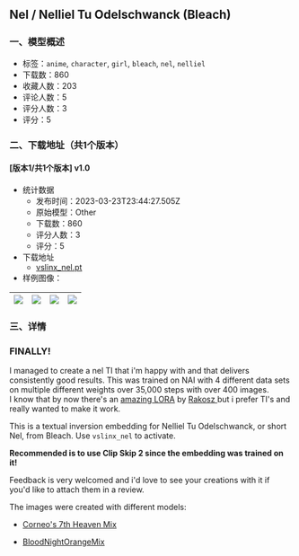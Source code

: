 ## Nel / Nelliel Tu Odelschwanck (Bleach)
### 一、模型概述

- 标签：`anime`, `character`, `girl`, `bleach`, `nel`, `nelliel`
- 下载数：860
- 收藏人数：203
- 评论人数：5
- 评分人数：3
- 评分：5

### 二、下载地址（共1个版本）

#### [版本1/共1个版本] v1.0

- 统计数据
  - 发布时间：2023-03-23T23:44:27.505Z
  - 原始模型：Other
  - 下载数：860
  - 评分人数：3
  - 评分：5
- 下载地址
  - [vslinx_nel.pt](https://civitai.com/api/download/models/27477)
- 样例图像：

| <img src="https://image.civitai.com/xG1nkqKTMzGDvpLrqFT7WA/930dcbe4-7603-489d-857a-daf26014f300/width=450/313757.jpeg" /> | <img src="https://image.civitai.com/xG1nkqKTMzGDvpLrqFT7WA/d18c6ba7-4dec-4c7d-26a7-3c8162b5c500/width=450/302521.jpeg" /> | <img src="https://image.civitai.com/xG1nkqKTMzGDvpLrqFT7WA/3356641e-7d15-4da0-2f36-b066d0e5ca00/width=450/313792.jpeg" /> | <img src="https://image.civitai.com/xG1nkqKTMzGDvpLrqFT7WA/d1af25fb-47b5-4c05-9f40-173bf9fa4a00/width=450/302506.jpeg" /> |
| ---- | ---- | ---- | ---- |


### 三、详情
<h3>FINALLY!</h3><p>I managed to create a nel TI that i'm happy with and that delivers consistently good results. This was trained on NAI with 4 different data sets on multiple different weights over 35,000 steps with over 400 images.<br />I know that by now there's an <a rel="ugc" href="https://civitai.com/models/11799/neliel-bleach">amazing LORA</a> by <a rel="ugc" href="https://civitai.com/user/Rakosz">Rakosz </a>but i prefer TI's and really wanted to make it work.</p><p></p><p>This is a textual inversion embedding for Nelliel Tu Odelschwanck, or short Nel, from Bleach. Use <code>vslinx_nel</code> to activate.</p><p></p><p><strong>Recommended is to use Clip Skip 2 since the embedding was trained on it!</strong></p><p></p><p>Feedback is very welcomed and i'd love to see your creations with it if you'd like to attach them in a review.</p><p></p><p>The images were created with different models:</p><ul><li><p> <a target="_blank" rel="ugc" href="https://civitai.com/models/4669/corneos-7th-heaven-mix">Corneo's 7th Heaven Mix</a></p></li><li><p> <a target="_blank" rel="ugc" href="https://huggingface.co/WarriorMama777/OrangeMixs/tree/main/Models/BloodOrangeMix">BloodNightOrangeMix</a> </p></li></ul>